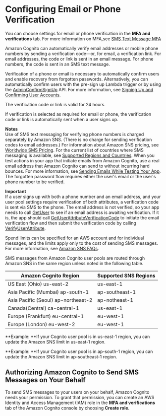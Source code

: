 # Configuring Email or Phone Verification<a name="user-pool-settings-email-phone-verification"></a>

You can choose settings for email or phone verification in the **MFA and verifications** tab\. For more information on MFA,see [SMS Text Message MFA](user-pool-settings-mfa-sms-text-message.md)

Amazon Cognito can automatically verify email addresses or mobile phone numbers by sending a verification code—or, for email, a verification link\. For email addresses, the code or link is sent in an email message\. For phone numbers, the code is sent in an SMS text message\.

Verification of a phone or email is necessary to automatically confirm users and enable recovery from forgotten passwords\. Alternatively, you can automatically confirm users with the pre\-sign up Lambda trigger or by using the [AdminConfirmSignUp](https://docs.aws.amazon.com/cognito-user-identity-pools/latest/APIReference/AdminConfirmSignUp.html) API\. For more information, see [Signing Up and Confirming User Accounts](signing-up-users-in-your-app.md)\.

The verification code or link is valid for 24 hours\.

If verification is selected as required for email or phone, the verification code or link is automatically sent when a user signs up\.

**Notes**  
Use of SMS text messaging for verifying phone numbers is charged separately by Amazon SNS\. \(There is no charge for sending verification codes to email addresses\.\) For information about Amazon SNS pricing, see [Worldwide SMS Pricing](https://aws.amazon.com/sns/sms-pricing/)\. For the current list of countries where SMS messaging is available, see [Supported Regions and Countries](https://docs.aws.amazon.com/sns/latest/dg/sms_supported-countries.html)\. 
When you test actions in your app that initiate emails from Amazon Cognito, use a real email address that Amazon Cognito can send to without incurring hard bounces\. For more information, see [Sending Emails While Testing Your App](signing-up-users-in-your-app.md#managing-users-accounts-email-testing)\.
The forgotten password flow requires either the user's email or the user's phone number to be verified\.

**Important**  
If a user signs up with both a phone number and an email address, and your user pool settings require verification of both attributes, a verification code is sent via SMS to the phone\. The email address is not verified, so your app needs to call [GetUser](https://docs.aws.amazon.com/cognito-user-identity-pools/latest/APIReference/API_GetUser.html) to see if an email address is awaiting verification\. If it is, the app should call [GetUserAttributeVerificationCode](https://docs.aws.amazon.com/cognito-user-identity-pools/latest/APIReference/API_GetUserAttributeVerificationCode.html) to initiate the email verification flow and then submit the verification code by calling [VerifyUserAttribute](https://docs.aws.amazon.com/cognito-user-identity-pools/latest/APIReference/API_VerifyUserAttribute.html)\.

Spend limits can be specified for an AWS account and for individual messages, and the limits apply only to the cost of sending SMS messages\. For more information, see [Amazon SNS FAQs](http://aws.amazon.com/sns/faqs/)\.

SMS messages from Amazon Cognito user pools are routed through Amazon SNS in the same region unless noted in the following table\.


| Amazon Cognito Region | Supported SNS Regions | 
| --- | --- | 
| US East \(Ohio\) us\-east\-2 | us\-east\-1 | 
| Asia Pacific \(Mumbai\) ap\-south\-1 | ap\-southeast\-1 | 
| Asia Pacific \(Seoul\) ap\-northeast\-2 | ap\-notheast\-1 | 
| Canada\(Central\) ca\-central\-1 | us\-east\-1 | 
| Europe \(Frankfurt\) eu\-central\-1 | eu\-west\-1 | 
| Europe \(London\) eu\-west\-2 | eu\-west\-1 | 

**Example: **If your Cognito user pool is in us\-east\-1 region, you can update the Amazon SNS limit in us\-east\-1 region\. 

**Example: **If your Cognito user pool is in ap\-south\-1 region, you can update the Amazon SNS limit in ap\-southeast\-1 region\.

## Authorizing Amazon Cognito to Send SMS Messages on Your Behalf<a name="user-pool-settings-verifications-iam-role-for-sms"></a>

To send SMS messages to your users on your behalf, Amazon Cognito needs your permission\. To grant that permission, you can create an AWS Identity and Access Management \(IAM\) role in the **MFA and verifications** tab of the Amazon Cognito console by choosing **Create role**\.